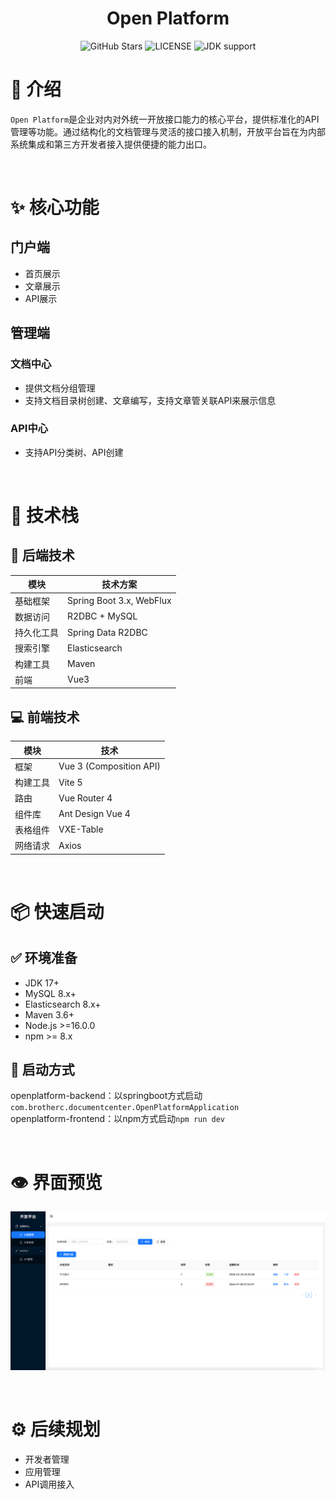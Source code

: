 <h1 align="center">Open Platform</h1>

<p align="center">
<img src="https://img.shields.io/github/stars/brotherc/openplatform" alt="GitHub Stars">
<img src="https://img.shields.io/github/license/brotherc/openplatform" alt="LICENSE">
<img src="https://img.shields.io/badge/jdk-%3E%3D17-green" alt="JDK support">
</p>

# 🎯 介绍
`Open Platform`是企业对内对外统一开放接口能力的核心平台，提供标准化的API管理等功能。通过结构化的文档管理与灵活的接口接入机制，开放平台旨在为内部系统集成和第三方开发者接入提供便捷的能力出口。

<br>

# ✨ 核心功能
## 门户端
- 首页展示
- 文章展示
- API展示

## 管理端
### 文档中心
- 提供文档分组管理
- 支持文档目录树创建、文章编写，支持文章管关联API来展示信息

### API中心
- 支持API分类树、API创建

<br>

# 🧱 技术栈
## 🔧 后端技术
| 模块    | 技术方案                     |
|-------|--------------------------|
| 基础框架  | Spring Boot 3.x, WebFlux |
| 数据访问  | R2DBC + MySQL            |
| 持久化工具 | Spring Data R2DBC        |
| 搜索引擎  | Elasticsearch            |
| 构建工具  | Maven                    |
| 前端    | Vue3                     |

## 💻 前端技术
| 模块       | 技术                             |
|------------|----------------------------------|
| 框架       | Vue 3 (Composition API)          |
| 构建工具   | Vite 5                            |
| 路由       | Vue Router 4                     |
| 组件库     | Ant Design Vue 4                 |
| 表格组件   | VXE-Table                         |
| 网络请求   | Axios                             |

<br>

# 📦 快速启动
## ✅ 环境准备

- JDK 17+
- MySQL 8.x+
- Elasticsearch 8.x+
- Maven 3.6+
- Node.js >=16.0.0
- npm >= 8.x

## 🏁 启动方式
openplatform-backend：以springboot方式启动`com.brotherc.documentcenter.OpenPlatformApplication`  
openplatform-frontend：以npm方式启动`npm run dev`

<br>

# 👁 界面预览
![分组管理](https://github.com/Brotherc/openplatform/blob/main/doc/manager/doccataloggroup.png)  

<br>

# ⚙ 后续规划
- 开发者管理
- 应用管理
- API调用接入

